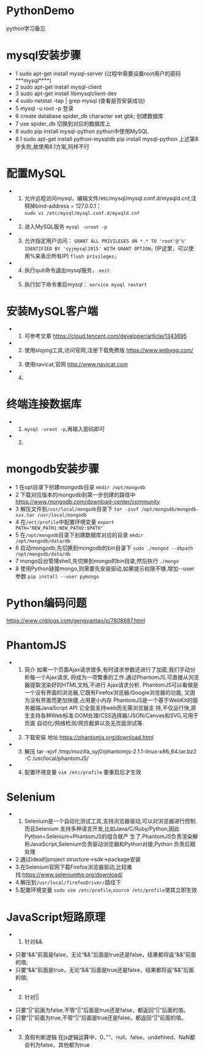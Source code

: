 # PythonDemo
python学习备忘

# mysql安装步骤
 - 1 sudo apt-get install mysql-server
 (过程中需要设置root用户的密码 \*\*\*mysql\*\*\*\*)
 - 2 sudo apt-get install mysql-client
 - 3 sudo apt-get install libmysqlclient-dev
 - 4 sudo netstat -tap | grep mysql
 (查看是否安装成功)
 - 5 mysql -u root -p
 登录
 - 6 create database spider_db character set gbk;
 创建数据库
 - 7 use spider_db
 切换到对应的数据库上
 - 8 sudo pip install mysql-python
 python中使用MySQL
 - 8.1 sudo apt-get install python-mysqldb
      pip install mysql-python
 上述第8步失败,故使用8.1方案,同样不行

# 配置MySQL
 - 1. 允许远程访问mysql，编辑文件/etc/mysql/mysql.conf.d/mysqld.cnf,注释掉bind-address = 127.0.0.1：  
      `sudo vi /etc/mysql/mysql.conf.d/mysqld.cnf`
 - 2. 进入MySQL服务
      `mysql -uroot -p`
 - 3. 允许指定用户访问：
      `GRANT ALL PRIVILEGES ON *.* TO 'root'@'%' IDENTIFIED BY 'syjmysql2015' WITH GRANT OPTION;`
      (IP这里，可以使用%来表示所有IP)
       `flush privileges;`
 - 4. 执行quit命令退出mysql服务，
      `exit`
 - 5. 执行如下命令重启mysql：
      `service mysql restart`

# 安装MySQL客户端
 - 1. 可参考文章
      https://cloud.tencent.com/developer/article/1343695
 - 2. 使用slqyog工具,访问官网,注册下载免费版
      https://www.webyog.com/
 - 3. 使用navicat,官网
      http://www.navicat.com
 - 4. 
      
                
# 终端连接数据库
 - 1. `mysql -uroot -p`,再输入密码即可
 - 2. 
# mongodb安装步骤
  - 1 在opt目录下创建mongodb目录
  `mkdir /opt/mongodb`
  - 2 下载对应版本的mongodb到第一步创建的路径中
  https://www.mongodb.com/download-center/community
  - 3 解压文件到`/usr/local/mongodb`目录下
  `tar -zxvf /opt/mongodb/mongodb-xxx.tar /usr/local/mongodb`
  - 4 在`/ect/profile`中配置环境变量
  `export PATH="NEW_PATH1:NEW_PATH2:$PATH"`
  - 5 在`/opt/mongodb`目录下创建数据库对应的目录
  `mkdir /opt/mongodb/data/db`
  - 6 启动mongodb,先切换到mongodb的bin目录下
  `sudo ./mongod --dbpath /opt/mongodb/data/db`
  - 7 mongo后台管理shell,先切换到mongo的bin目录,然后执行
  `./mongo`
  - 8 使用Python链接mongo,则需要先安装驱动,如果提示权限不够,增加--user参数
  `pip install --user pymongo`

# Python编码问题
  https://www.cnblogs.com/gengyantao/p/7808687.html
  
# PhantomJS
  - 1. 简介
      如果一个页面Ajax请求很多,有时请求参数还进行了加密,我们手动分析每一个Ajax请求,
      将成为一项繁重的工作.通过PhantomJS,可直接从浏览器提取渲染好的HTML文档,不进行
      Ajax请求分析.
      PhantomJS可以看做是一个没有界面的浏览器,它既有Firefox浏览器/Google浏览器的功能,
      又因为没有界面而更加快捷,占用更小内存
      PhantomJS是一个基于WebKit的服务器端JavaScript API.它全面支持web而无需浏览器支
      持,不仅运行快,原生支持各种Web标准:DOM处理/CSS选择器/JSON/Canvas和SVG,可用于页面
      自动化/网络检测/网页截屏以及无页面测试等.
  - 2. 下载安装
      地址:https://phantomjs.org/download.html
  - 3. 解压
      tar -xjvf /tmp/mozilla_syj0/phantomjs-2.1.1-linux-x86_64.tar.bz2 -C /usr/local/phantomJS/
  - 4. 配置环境变量
      `vim /etc/profile` 要重启后才生效

# Selenium
  - 1. Selenium是一个自动化测试工具,支持浏览器驱动,可以对浏览器进行控制.而且Selenium
  支持多种语言开发,比如Java/C/Ruby/Python,因此Python+Selenium+PhantomJS的组合就产
  生了.PhantomJS负责渲染解析JavaScript,Selenium负责驱动浏览器和Python对接,Python
  负责后期处理
  - 2.通过idea的project structure-\>sdk-\>package安装
  - 3.在Selenium官网下载Firefox浏览器驱动,比较难找:https://www.seleniumhq.org/download/
  - 4.解压到`/usr/local/firefoxDriver/`路径下
  - 5.配置环境变量 `sudo vim /etc/profile`,`source /etc/profile`使其立即生效
  
# JavaScript短路原理
  - 1. 针对&&
   + 只要“&&”前面是false，无论“&&”后面是true还是false，结果都将返“&&”前面的值;
   + 只要“&&”前面是true，无论“&&”后面是true还是false，结果都将返“&&”后面的值;
  - 2. 针对||
   + 只要“||”前面为false,不管“||”后面是true还是false，都返回“||”后面的值。
   + 只要“||”前面为true,不管“||”后面是true还是false，都返回“||”前面的值。
  - 3. 真假判断逻辑
   在js逻辑运算中，0、”“、null、false、undefined、NaN都会判为false，其他都为true